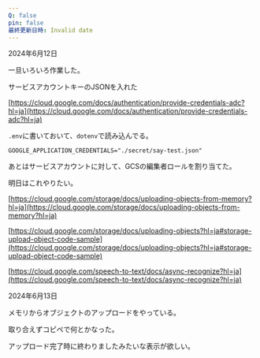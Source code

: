 ```yaml
---
Q: false
pin: false
最終更新日時: Invalid date
---
```

  

2024年6月12日

一旦いろいろ作業した。

サービスアカウントキーのJSONを入れた

[https://cloud.google.com/docs/authentication/provide-credentials-adc?hl=ja](https://cloud.google.com/docs/authentication/provide-credentials-adc?hl=ja)

  

`.env`に書いておいて、`dotenv`で読み込んでる。

```Plain
GOOGLE_APPLICATION_CREDENTIALS="./secret/say-test.json"
```

  

あとはサービスアカウントに対して、GCSの編集者ロールを割り当てた。

  

  

明日はこれやりたい。

[https://cloud.google.com/storage/docs/uploading-objects-from-memory?hl=ja](https://cloud.google.com/storage/docs/uploading-objects-from-memory?hl=ja)

[https://cloud.google.com/storage/docs/uploading-objects?hl=ja#storage-upload-object-code-sample](https://cloud.google.com/storage/docs/uploading-objects?hl=ja#storage-upload-object-code-sample)

[https://cloud.google.com/speech-to-text/docs/async-recognize?hl=ja](https://cloud.google.com/speech-to-text/docs/async-recognize?hl=ja)

  

2024年6月13日

  

メモリからオブジェクトのアップロードをやっている。

  

取り合えずコピペで何とかなった。

アップロード完了時に終わりましたみたいな表示が欲しい。